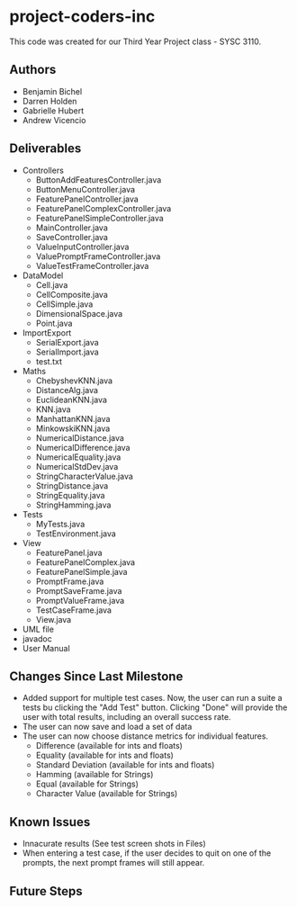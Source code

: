 # **project-coders-inc**

This code was created for our Third Year Project class - SYSC 3110.

## Authors
* Benjamin Bichel
* Darren Holden
* Gabrielle Hubert
* Andrew Vicencio

## Deliverables
* Controllers
	* ButtonAddFeaturesController.java
	* ButtonMenuController.java
	* FeaturePanelController.java
	* FeaturePanelComplexController.java
	* FeaturePanelSimpleController.java
	* MainController.java
	* SaveController.java
	* ValueInputController.java
	* ValuePromptFrameController.java
	* ValueTestFrameController.java
* DataModel	
	* Cell.java
	* CellComposite.java
	* CellSimple.java
	* DimensionalSpace.java
	* Point.java
* ImportExport
	* SerialExport.java
	* SerialImport.java
	* test.txt
* Maths
	* ChebyshevKNN.java
	* DistanceAlg.java
	* EuclideanKNN.java
	* KNN.java
	* ManhattanKNN.java
	* MinkowskiKNN.java
	* NumericalDistance.java
	* NumericalDifference.java
	* NumericalEquality.java
	* NumericalStdDev.java
	* StringCharacterValue.java
	* StringDistance.java
	* StringEquality.java
	* StringHamming.java
* Tests
	* MyTests.java
	* TestEnvironment.java
* View
	* FeaturePanel.java
	* FeaturePanelComplex.java
	* FeaturePanelSimple.java
	* PromptFrame.java
	* PromptSaveFrame.java
	* PromptValueFrame.java
	* TestCaseFrame.java
	* View.java
* UML file
* javadoc
* User Manual


## Changes Since Last Milestone
* Added support for multiple test cases. Now, the user can run a suite a tests bu clicking the "Add Test" button. Clicking "Done" will provide the user with total results, including an overall success rate.
* The user can now save and load a set of data
* The user can now choose distance metrics for individual features.
	* Difference (available for ints and floats)
	* Equality (available for ints and floats)
	* Standard Deviation (available for ints and floats)
	* Hamming (available for Strings)
	* Equal (available for Strings)
	* Character Value (available for Strings)

## Known Issues
* Innacurate results (See test screen shots in Files)
* When entering a test case, if the user decides to quit on one of the prompts, the next prompt frames will still appear.

## Future Steps


